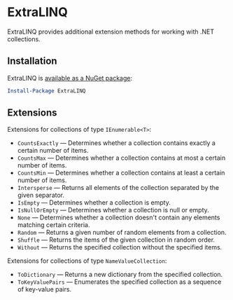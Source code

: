 # ExtraLINQ

ExtraLINQ provides additional extension methods for working with .NET collections.


## Installation

ExtraLINQ is [available as a NuGet package](http://www.nuget.org/packages/ExtraLINQ):

```powershell
Install-Package ExtraLINQ
```


## Extensions

Extensions for collections of type `IEnumerable<T>`:

- `CountsExactly` — Determines whether a collection contains exactly a certain number of items.
- `CountsMax` — Determines whether a collection contains at most a certain number of items.
- `CountsMin` — Determines whether a collection contains at least a certain number of items.
- `Intersperse` — Returns all elements of the collection separated by the given separator.
- `IsEmpty` — Determines whether a collection is empty.
- `IsNullOrEmpty` — Determines whether a collection is null or empty.
- `None` — Determines whether a collection doesn't contain any elements matching certain criteria.
- `Random` — Returns a given number of random elements from a collection.
- `Shuffle` — Returns the items of the given collection in random order.
- `Without` — Returns the specified collection without the specified items.

Extensions for collections of type `NameValueCollection`:

- `ToDictionary` — Returns a new dictionary from the specified collection.
- `ToKeyValuePairs` — Enumerates the specified collection as a sequence of key-value pairs.
